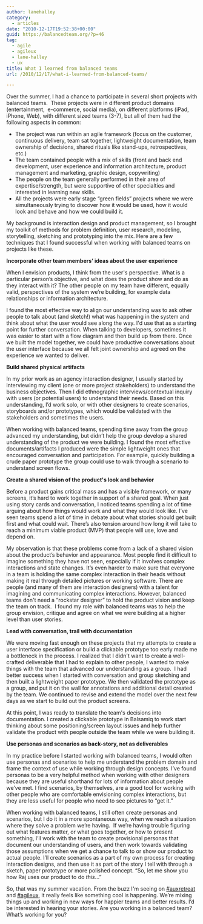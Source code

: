 ```yaml
---
author: lanehalley
category:
  - articles
date: "2010-12-17T19:52:38+00:00"
guid: https://balancedteam.org/?p=46
tag:
  - agile
  - agileux
  - lane-halley
  - ux
title: What I learned from balanced teams
url: /2010/12/17/what-i-learned-from-balanced-teams/

---
```

Over the summer, I had a chance to participate in several short projects with balanced teams.  These projects were in different product domains (entertainment,  e-commerce, social media), on different platforms (iPad, iPhone, Web), with different sized teams (3-7), but all of them had the following aspects in common:

- The project was run within an agile framework (focus on the customer, continuous delivery, team sat together, lightweight documentation, team ownership of decisions, shared rituals like stand-ups, retrospectives, etc.)
- The team contained people with a mix of skills (front and back end development, user experience and information architecture, product management and marketing, graphic design, copywriting)
- The people on the team generally performed in their area of expertise/strength, but were supportive of other specialties and interested in learning new skills.
- All the projects were early stage “green fields” projects where we were simultaneously trying to discover how it would be used, how it would look and behave and how we could build it.

My background is interaction design and product management, so I brought my toolkit of methods for problem definition, user research, modeling, storytelling, sketching and prototyping into the mix. Here are a few techniques that I found successful when working with balanced teams on projects like these.

**Incorporate other team members’ ideas about the user experience**

When I envision products, I think from the user's perspective. What is a particular person’s objective, and what does the product show and do as they interact with it? The other people on my team have different, equally valid, perspectives of the system we’re building, for example data relationships or information architecture.

I found the most effective way to align our understanding was to ask other people to talk about (and sketch!) what was happening in the system and think about what the user would see along the way. I'd use that as a starting point for further conversation. When talking to developers, sometimes it was easier to start with a flow diagram and then build up from there. Once we built the model together, we could have productive conversations about the user interface because we all felt joint ownership and agreed on the experience we wanted to deliver.

**Build shared physical artifacts**

In my prior work as an agency interaction designer, I usually started by interviewing my client (one or more project stakeholders) to understand the business objectives. Then I did ethnographic interviews/contextual inquiry with users (or potential users) to understand their needs. Based on this understanding, I’d work solo, or with other designers to create scenarios, storyboards and/or prototypes, which would be validated with the stakeholders and sometimes the users.

When working with balanced teams, spending time away from the group advanced my understanding, but didn’t help the group develop a shared understanding of the product we were building. I found the most effective documents/artifacts I produced were the simple lightweight ones that encouraged conversation and participation. For example, quickly building a crude paper prototype the group could use to walk through a scenario to understand screen flows.

**Create a shared vision of the product's look and behavior**

Before a product gains critical mass and has a visible framework, or many screens, it’s hard to work together in support of a shared goal. When just using story cards and conversation, I noticed teams spending a lot of time arguing about how things would work and what they would look like. I’ve seen teams spend a lot of time in debate about what stories should get built first and what could wait. There’s also tension around how long it will take to reach a minimum viable product (MVP) that people will use, love and depend on.

My observation is that these problems come from a lack of a shared vision about the product’s behavior and appearance. Most people find it difficult to imagine something they have not seen, especially if it involves complex interactions and state changes. It’s even harder to make sure that everyone in a team is holding the same complex interaction in their heads without making it real through detailed pictures or working software. There are people (and many of them are interaction designers) with a talent for imagining and communicating complex interactions. However, balanced teams don't need a “rockstar designer” to hold the product vision and keep the team on track.  I found my role with balanced teams was to help the group envision, critique and agree on what we were building at a higher level than user stories.

**Lead with conversation, trail with documentation**

We were moving fast enough on these projects that my attempts to create a user interface specification or build a clickable prototype too early made me a bottleneck in the process. I realized that I didn't want to create a well-crafted deliverable that I had to explain to other people, I wanted to make things with the team that advanced our understanding as a group.  I had better success when I started with conversation and group sketching and then built a lightweight paper prototype. We then validated the prototype as a group, and put it on the wall for annotations and additional detail created by the team. We continued to revise and extend the model over the next few days as we start to build out the product screens.

At this point, I was ready to translate the team's decisions into documentation. I created a clickable prototype in Balsamiq to work start thinking about some positioning/screen layout issues and help further validate the product with people outside the team while we were building it.

**Use personas and scenarios as back-story, not as deliverables**

In my practice before I started working with balanced teams, I would often use personas and scenarios to help me understand the problem domain and frame the context of use while working through design concepts. I’ve found personas to be a very helpful method when working with other designers because they are useful shorthand for lots of information about people we’ve met. I find scenarios, by themselves, are a good tool for working with other people who are comfortable envisioning complex interactions, but they are less useful for people who need to see pictures to “get it.”

When working with balanced teams, I still often create personas and scenarios, but I do it in a more spontaneous way, when we reach a situation where they solve a problem we’re having.  If we’re having trouble figuring out what features matter, or what goes together, or how to present something, I’ll work with the team to create provisional personas that document our understanding of users, and then work towards validating those assumptions when we get a chance to talk to or show our product to actual people. I’ll create scenarios as a part of my own process for creating interaction designs, and then use it as part of the story I tell with through a sketch, paper prototype or more polished concept. “So, let me show you how Raj uses our product to do _this_…”

So, that was my summer vacation. From the buzz I'm seeing on [#auxretreat](http://twitter.com/#search?q=%23auxretreat "#auxretreat") and [#agileux](http://twitter.com/#search?q=%23agileux "#agileux"), it really feels like something cool is happening. We’re mixing things up and working in new ways for happier teams and better results. I’d be interested in hearing your stories. Are you working in a balanced team? What’s working for you?
